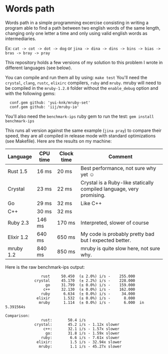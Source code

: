 # Words path

Words path in a simple programming excercise consisting in writing a program able to find a path between two english words of the same length, changing only one letter a time and only using valid english words as intermediaries.

Ex: `cat -> cot -> dot -> dog` or `jina -> dina -> dins -> bins -> bias -> bras -> bray -> pray`

This repository holds a few versions of my solution to this problem I wrote in different languages (see below).

You can compile and run them all by using: `make test`
You'll need the `crystal`, `clang`, `rustc`, `elixirc` compilers, `ruby` and `mruby`. mruby will need to be compiled in the `mruby-1.2.0` folder without the `enable_debug` option and with the following gems:
```
  conf.gem github: 'yui-knk/mruby-set'
  conf.gem github: 'iij/mruby-io'
```
You'll also need the `benchmark-ips` ruby gem to run the test: `gem install benchmark-ips`

This runs all version against the same example (`jina pray`) to compare their speed, they are all compiled in release mode with standard optimizations (see Makefile). Here are the results on my machine:

Language   | CPU time | Clock time | Comment
-----------|----------|------------|-------------------------------------------
Rust 1.5   |    16 ms |      20 ms | Best performance, not sure why yet ☺
Crystal    |    23 ms |      22 ms | Crystal is a Ruby-like statically compiled language, very promising.
Go         |    29 ms |      32 ms | Like C++
C++        |    30 ms |      32 ms |
Ruby 2.3   |   146 ms |     170 ms | Interpreted, slower of course
Elixir 1.2 |   640 ms |     650 ms | My code is probably pretty bad but I expected better.
mruby 1.2  |   840 ms |     850 ms | mruby is quite slow here, not sure why.

Here is the raw benchmark-ips output:

```
                rust     50.450  (± 2.0%) i/s -    255.000
             crystal     45.170  (± 2.2%) i/s -    228.000
                  go     31.799  (± 0.0%) i/s -    159.000
                 c++     32.130  (± 0.0%) i/s -    162.000
                ruby      6.634  (± 0.0%) i/s -     34.000
              elixir      1.532  (± 0.0%) i/s -      8.000
               mruby      1.114  (± 0.0%) i/s -      6.000  in   5.391564s

Comparison:
                rust:       50.4 i/s
             crystal:       45.2 i/s - 1.12x slower
                 c++:       32.1 i/s - 1.57x slower
                  go:       31.8 i/s - 1.59x slower
                ruby:        6.6 i/s - 7.61x slower
              elixir:        1.5 i/s - 32.94x slower
               mruby:        1.1 i/s - 45.27x slower

```